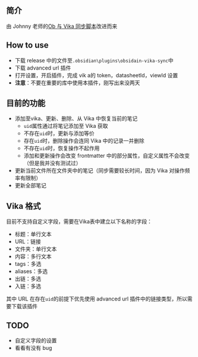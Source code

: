 ## 简介

由 Johnny 老师的[Ob 与 Vika 同步脚本](https://milinshushe.feishu.cn/docs/doccnSwkXMw7tEQJwmBg72yzpLb)改进而来

## How to use
- 下载 release 中的文件至`.obsidian\plugins\obsidain-vika-sync`中
- 下载 advanced url 插件
- 打开设置，开启插件，完成 vik a的 token，datasheetId，viewId 设置
- **注意**：不要在重要的库中使用本插件，刚写出来没两天

## 目前的功能
- 添加至vika、更新、删除、从 Vika 中恢复当前的笔记
  - `uid`属性通过将笔记添加至 Vika 获取
  - 不存在`uid`时，更新与添加等价
  - 存在`uid`时，删除操作会连同 Vika 中的记录一并删除
  - 不存在`uid`时，恢复操作不起作用
  - 添加和更新操作会改变 frontmatter 中的部分属性，自定义属性不会改变（但是我并没有测试过）
- 更新当前文件所在文件夹中的笔记（同步需要较长时间，因为 Vika 对操作频率有限制）
- 更新全部笔记

## Vika 格式
目前不支持自定义字段，需要在Vika表中建立以下名称的字段：
- 标题：单行文本
- URL：链接
- 文件夹：单行文本
- 内容：多行文本
- tags：多选
- aliases：多选
- 出链：多选
- 入链：多选

其中 URL 在存在`uid`的前提下优先使用 advanced url 插件中的链接类型，所以需要下载该插件

## TODO
- 自定义字段的设置
- 看看有没有 bug